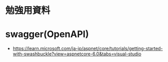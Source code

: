# 勉強用資料





# swagger(OpenAPI)

- https://learn.microsoft.com/ja-jp/aspnet/core/tutorials/getting-started-with-swashbuckle?view=aspnetcore-6.0&tabs=visual-studio


